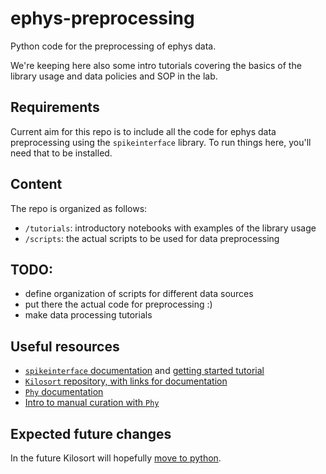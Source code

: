 # ephys-preprocessing
Python code for the preprocessing of ephys data.

We're keeping here also some intro tutorials covering the basics of the library usage and data 
policies and SOP in the lab.

## Requirements
Current aim for this repo is to include all the code for ephys data preprocessing using the 
`spikeinterface` library. To run things here, you'll need that to be installed.

## Content
The repo is organized as follows:
 - `/tutorials`: introductory notebooks with examples of the library usage
 - `/scripts`: the actual scripts to be used for data preprocessing

 ## TODO:
  - define organization of scripts for different data sources
  - put there the actual code for preprocessing :)
  - make data processing tutorials

## Useful resources
- [`spikeinterface` documentation](https://spikeinterface.readthedocs.io/en/latest/) and [getting started tutorial](https://spikeinterface.readthedocs.io/en/0.96.0/getting_started/plot_getting_started.html)
- [`Kilosort` repository, with links for documentation](https://github.com/MouseLand/Kilosort)
- [`Phy` documentation](http://phy.readthedocs.org/en/latest/)
- [Intro to manual curation with `Phy`](ttps://phy.readthedocs.io/en/latest/sorting_user_guide/)


## Expected future changes

In the future Kilosort will hopefully [move to python](https://www.biorxiv.org/content/10.1101/2023.01.07.523036v1.full.pdf).
